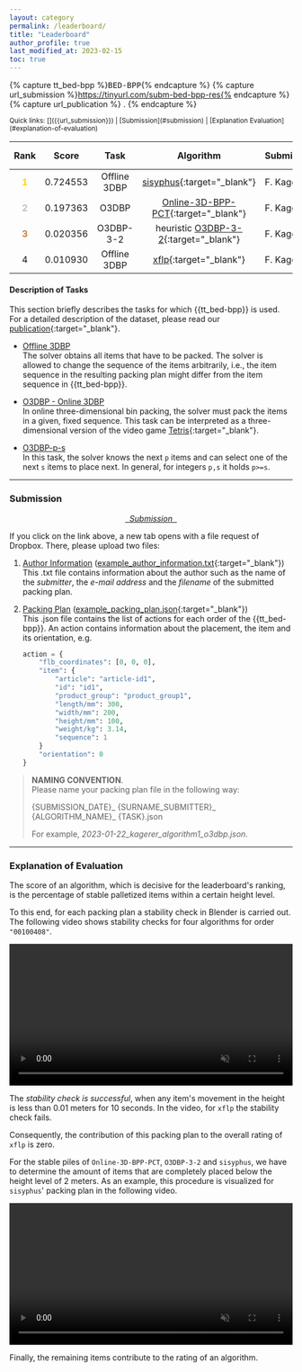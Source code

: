 ```yaml
---
layout: category
permalink: /leaderboard/
title: "Leaderboard"
author_profile: true
last_modified_at: 2023-02-15
toc: true
---
```


<!-- Definition of variables -->
{% capture tt_bed-bpp %}<tt>BED-BPP</tt>{% endcapture %} <!-- use with {{tt_bed-bpp}} -->
{% capture url_submission %}https://tinyurl.com/subm-bed-bpp-res{% endcapture %} <!-- use with {{url_submission}} -->
{% capture url_publication %} . {% endcapture %} <!-- use with {{url_publication}} -->

<!-- Quick links -->
<small>
Quick links: [<i class="fa fa-upload"></i><i class="fab fa-dropbox"></i>]({{url_submission}}) | [Submission](#submission) | [Explanation Evaluation](#explanation-of-evaluation)
</small>

<!--LEADERBOARD-->

<style>
table th:first-of-type {width: 5%;}
table th:nth-of-type(2) {width: 5%;}
table th:nth-of-type(3) {width: 10%;}
table th:nth-of-type(4) {width: 15%;}
table th:nth-of-type(5) {width: 10%;}
table th:nth-of-type(6) {width: 10%;}
table th:nth-of-type(7) {width: 10%;}
</style>

| Rank | Score | Task | Algorithm | Submitter | Date | Packing Plan |
|:-----:|:-----:|:----:|:---------:|:---------|:----:|-------------:|
| <span style="color:gold">**1**</span>  | 0.724553  | Offline 3DBP | [sisyphus](https://github.com/josch/sisyphus){:target="_blank"} | F.&nbsp;Kagerer | 2022-12-05 | <a href="/assets/packing_plans/2022-12-05_kagerer_sisyphus_offline3dbp.json" download class="fa fa-download"></a>
| <span style="color:silver">**2**</span>    | 0.197363 | O3DBP   | [Online-3D-BPP-PCT](https://github.com/alexfrom0815/Online-3D-BPP-PCT){:target="_blank"} | F.&nbsp;Kagerer |2022-11-25 |  <a href="/assets/packing_plans/2022-11-25_kagerer_o3dbpp-pct_O3dbp.json" download class="fa fa-download"></a>
| <span style="color:#cd7f32">**3**</span>   | 0.020356 | O3DBP-3-2  | heuristic [O3DBP-3-2](https://github.com/floriankagerer/bed-bpp-env/tree/main/code/heuristics/O3DBP_3_2.py){:target="_blank"} | F.&nbsp;Kagerer | 2023-02-19 | <a href="/assets/packing_plans/2023-02-19_kagerer_heuristic-O3DBP-3-2_O3DBP-3-2.json" download class="fa fa-download"></a>
| 4  | 0.010930 | Offline 3DBP   | [xflp](https://github.com/hschneid/xflp){:target="_blank"} | F.&nbsp;Kagerer |2022-12-04 | <a href="/assets/packing_plans/2022-12-04_kagerer_xflp_output_asc-z_offline3dbp.json" download class="fa fa-download"></a>


<!-- Template Line
| rank  | score | task  | name_algorithm | Firstname Surname | YYYY-MM-DD | <a href="/assets/packing_plans/FILENAME.json" download class="fa fa-download"></a>
End Template Line-->


#### Description of Tasks
This section briefly describes the tasks for which {{tt_bed-bpp}} is used. For a detailed description of the dataset, please read our [publication]({{url_publication}}){:target="_blank"}.
- <u>Offline 3DBP</u> \
    The solver obtains all items that have to be packed. The solver is allowed to change the sequence of the items arbitrarily, i.e., the item sequence in the resulting packing plan might differ from the item sequence in {{tt_bed-bpp}}.   

- <u>O3DBP - Online 3DBP</u> \
    In online three-dimensional bin packing, the solver must pack the items in a given, fixed sequence. This task can be interpreted as a three-dimensional version of the video game [Tetris](https://en.wikipedia.org/wiki/Tetris){:target="_blank"}.

- <u>O3DBP-p-s</u> \
    In this task, the solver knows the next `p` items and can select one of the next `s` items to place next. In general, for integers `p,s` it holds `p>=s`.


<!-- hrule -->
--- 

<!-- Submission -->
### Submission
<p style="text-align:center">
<a href="{{url_submission}}" target="_blank"><i class="fa fa-upload">&nbsp; Submission &nbsp;</i><i class="fab fa-dropbox"></i></a>
</p>
If you click on the link above, a new tab opens with a file request of Dropbox. There, please upload two files:

1.  <u>Author Information</u> ([example_author_information.txt](/assets/submission_info/example_author_information.txt){:target="_blank"}) \
    This .txt file contains information about the author such as the name of the <i>submitter</i>, the <i>e-mail address</i> and the <i>filename</i> of the submitted packing plan.

2.  <u>Packing Plan</u> ([example_packing_plan.json](/assets/submission_info/example_packing_plan.json){:target="_blank"}) \
    This .json file contains the list of actions for each order of the {{tt_bed-bpp}}. An action contains information about the placement, the item and its orientation, e.g.

    ```python
    action = {
        "flb_coordinates": [0, 0, 0],
        "item": {
            "article": "article-id1",
            "id": "id1",
            "product_group": "product_group1",
            "length/mm": 300,
            "width/mm": 200,
            "height/mm": 100,
            "weight/kg": 3.14,
            "sequence": 1
        }
        "orientation": 0
    }
    ```

> **NAMING CONVENTION**. \
> Please name your packing plan file in the following way:
> 
> {SUBMISSION_DATE}\_ {SURNAME_SUBMITTER}\_ {ALGORITHM_NAME}\_ {TASK}.json
>
> For example, *2023-01-22_kagerer_algorithm1_o3dbp.json*.



<!-- hrule -->
--- 

### Explanation of Evaluation
The score of an algorithm, which is decisive for the leaderboard's ranking, is the percentage of stable palletized items within a certain height level. 

To this end, for each packing plan a stability check in Blender is carried out. The following video shows stability checks for four algorithms for order `"00100408"`.


<!-- Blender Stability Check Video -->
<center><video width="100%" muted controls>
    <source src="/assets/video/stability_check_video.mp4" type="video/mp4">
</video></center>


The *stability check is successful*, when any item's movement in the height is less than 0.01 meters for 10 seconds. In the video, for `xflp` the stability check fails. 

Consequently, the contribution of this packing plan to the overall rating of `xflp` is zero.

For the stable piles of `Online-3D-BPP-PCT`, `O3DBP-3-2` and `sisyphus`, we have to determine the amount of items that are completely placed below the height level of 2 meters. As an example, this procedure is visualized for `sisyphus`' packing plan in the following video.


<!-- Items for Rating of an Algorithm -->
<center>
<video width="100%" muted controls>
    <source src="/assets/video/example_evaluation_sisyphus_00100408.mp4" type="video/mp4">
</video>
</center>


Finally, the remaining items contribute to the rating of an algorithm.


